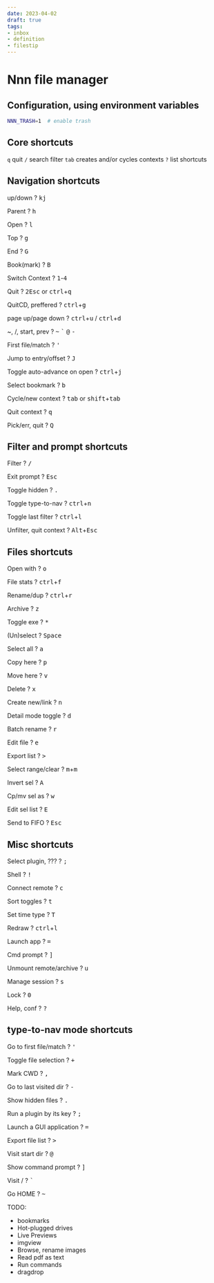 ```yaml
---
date: 2023-04-02
draft: true
tags:
- inbox
- definition
- filestip
---
```


# Nnn file manager

## Configuration, using environment variables
```bash
NNN_TRASH=1  # enable trash
```
## Core shortcuts
`q` quit
`/` search filter
`tab` creates and/or cycles contexts
`?` list shortcuts

## Navigation shortcuts

up/down
?
<kbd>k</kbd><kbd>j</kbd>

Parent
?
<kbd>h</kbd>

Open
?
<kbd>l</kbd>

Top
?
<kbd>g</kbd>

End
?
<kbd>G</kbd>

Book(mark)
?
<kbd>B</kbd>

Switch Context
?
<kbd>1</kbd>-<kbd>4</kbd>

Quit
?
<kbd>2</kbd><kbd>Esc</kbd> or <kbd>ctrl</kbd>+<kbd>q</kbd>

QuitCD, preffered
?
<kbd>ctrl</kbd>+<kbd>g</kbd>

page up/page down
?
<kbd>ctrl</kbd>+<kbd>u</kbd> / <kbd>ctrl</kbd>+<kbd>d</kbd>

~, /, start, prev
?
<kbd>\~</kbd> <kbd>`</kbd> <kbd>@</kbd> <kbd>-</kbd>

First file/match
?
<kbd>'</kbd>

Jump to entry/offset
?
<kbd>J</kbd>

Toggle auto-advance on open
?
<kbd>ctrl</kbd>+<kbd>j</kbd>

Select bookmark
?
<kbd>b</kbd>

Cycle/new context
?
<kbd>tab</kbd> or <kbd>shift</kbd>+<kbd>tab</kbd>

Quit context
?
<kbd>q</kbd>

Pick/err, quit
?
<kbd>Q</kbd>

## Filter and prompt shortcuts
Filter
?
<kbd>/</kbd>

Exit prompt
?
<kbd>Esc</kbd>

Toggle hidden
?
<kbd>.</kbd>

Toggle type-to-nav
?
<kbd>ctrl</kbd>+<kbd>n</kbd>

Toggle last filter
?
<kbd>ctrl</kbd>+<kbd>l</kbd>

Unfilter, quit context
?
<kbd>Alt</kbd>+<kbd>Esc</kbd>

## Files shortcuts

Open with
?
<kbd>o</kbd>

File stats
?
<kbd>ctrl</kbd>+<kbd>f</kbd>

Rename/dup
?
<kbd>ctrl</kbd>+<kbd>r</kbd>

Archive
?
<kbd>z</kbd>

Toggle exe
?
<kbd>*</kbd>

(Un)select
?
<kbd>Space</kbd>

Select all
?
<kbd>a</kbd>

Copy here
?
<kbd>p</kbd>

Move here
?
<kbd>v</kbd>

Delete
?
<kbd>x</kbd>

Create new/link
?
<kbd>n</kbd>

Detail mode toggle
?
<kbd>d</kbd>

Batch rename
?
<kbd>r</kbd>

Edit file
?
<kbd>e</kbd>

Export list
?
<kbd>></kbd>

Select range/clear
?
<kbd>m</kbd>+<kbd>m</kbd>

Invert sel
?
<kbd>A</kbd>

Cp/mv sel as
?
<kbd>w</kbd>

Edit sel list
?
<kbd>E</kbd>

Send to FIFO
?
<kbd>Esc</kbd>

## Misc shortcuts
Select plugin, ???
?
<kbd>;</kbd>

Shell
?
<kbd>!</kbd>

Connect remote
?
<kbd>c</kbd>

Sort toggles
?
<kbd>t</kbd>

Set time type
?
<kbd>T</kbd>

Redraw
?
<kbd>ctrl</kbd>+<kbd>l</kbd>

Launch app
?
<kbd>=</kbd>

Cmd prompt
?
<kbd>]</kbd>

Unmount remote/archive
?
<kbd>u</kbd>

Manage session
?
<kbd>s</kbd>

Lock
?
<kbd>0</kbd>

Help, conf
?
<kbd>?</kbd>
<!--SR:!2023-05-03,1,230-->

## type-to-nav mode shortcuts
Go to first file/match
?
<kbd>'</kbd>

Toggle file selection
?
<kbd>+</kbd>

Mark CWD
?
<kbd>,</kbd>

Go to last visited dir
?
<kbd>-</kbd>

Show hidden files
?
<kbd>.</kbd>

Run a plugin by its key
?
<kbd>;</kbd>

Launch a GUI application
?
<kbd>=</kbd>

Export file list
?
<kbd>></kbd>

Visit start dir
?
<kbd>@</kbd>

Show command prompt
?
<kbd>]</kbd>

Visit /
?
<kbd>`</kbd>

Go HOME
?
<kbd>~</kbd>

TODO:
- bookmarks
- Hot-plugged drives
- Live Previews
- imgview
- Browse, rename images
- Read pdf as text
- Run commands
- dragdrop